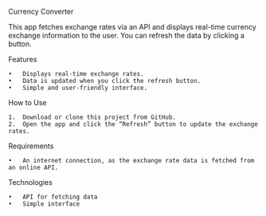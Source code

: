 Currency Converter

This app fetches exchange rates via an API and displays real-time currency exchange information to the user. You can refresh the data by clicking a button.

Features

	•	Displays real-time exchange rates.
	•	Data is updated when you click the refresh button.
	•	Simple and user-friendly interface.

How to Use

	1.	Download or clone this project from GitHub.
	2.	Open the app and click the “Refresh” button to update the exchange rates.

Requirements

	•	An internet connection, as the exchange rate data is fetched from an online API.

Technologies

	•	API for fetching data
	•	Simple interface
